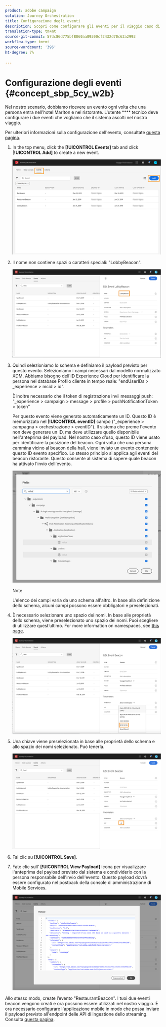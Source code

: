 ```yaml
---
product: adobe campaign
solution: Journey Orchestration
title: Configurazione degli eventi
description: Scopri come configurare gli eventi per il viaggio caso di utilizzo avanzato
translation-type: tm+mt
source-git-commit: 57dc86d775bf8860aa09300cf2432d70c62a2993
workflow-type: tm+mt
source-wordcount: '396'
ht-degree: 7%

---
```



# Configurazione degli eventi {#concept_sbp_5cy_w2b}

Nel nostro scenario, dobbiamo ricevere un evento ogni volta che una persona entra nell&#39;hotel Marlton e nel ristorante. L&#39;utente **** tecnico deve configurare i due eventi che vogliamo che il sistema ascolti nel nostro viaggio.

Per ulteriori informazioni sulla configurazione dell&#39;evento, consultate [questa pagina](../event/about-events.md).

1. In the top menu, click the **[!UICONTROL Events]** tab and click **[!UICONTROL Add]** to create a new event.

   ![](../assets/journeyuc1_1.png)

1. Il nome non contiene spazi o caratteri speciali: &quot;LobbyBeacon&quot;.

   ![](../assets/journeyuc2_1.png)

1. Quindi selezioniamo lo schema e definiamo il payload previsto per questo evento. Selezioniamo i campi necessari dal modello normalizzato XDM. Abbiamo bisogno dell&#39;ID Experience Cloud  per identificare la persona nel database Profilo cliente in tempo reale: &quot;endUserIDs > _experience > mcid > id&quot;.

   È inoltre necessario che il token di registrazione invii messaggi push: &quot;_experience > campaign > message > profile > pushNotificationToken > token&quot;

   Per questo evento viene generato automaticamente un ID. Questo ID è memorizzato nel **[!UICONTROL eventID]** campo (&quot;_experience > campagna > orchestrazione > eventID&quot;). Il sistema che preme l&#39;evento non deve generare un ID, ma deve utilizzare quello disponibile nell&#39;anteprima del payload. Nel nostro caso d’uso, questo ID viene usato per identificare la posizione del beacon. Ogni volta che una persona cammina vicino al beacon della hall, viene inviato un evento contenente questo ID evento specifico. Lo stesso principio si applica agli eventi del beacon ristorante. Questo consente al sistema di sapere quale beacon ha attivato l&#39;invio dell&#39;evento.

   ![](../assets/journeyuc2_2.png)

   >[!NOTE]
   >
   >L&#39;elenco dei campi varia da uno schema all&#39;altro. In base alla definizione dello schema, alcuni campi possono essere obbligatori e preselezionati.

1. È necessario selezionare uno spazio dei nomi. In base alle proprietà dello schema, viene preselezionato uno spazio dei nomi. Puoi scegliere di utilizzare quest’ultimo. For more information on namespaces, see [this page](../event/selecting-the-namespace.md).

   ![](../assets/journeyuc2_4.png)

1. Una chiave viene preselezionata in base alle proprietà dello schema e allo spazio dei nomi selezionato. Può tenerla.

   ![](../assets/journeyuc2_4bis.png)

1. Fai clic su **[!UICONTROL Save]**.

1. Fate clic sull&#39; **[!UICONTROL View Payload]** icona per visualizzare l&#39;anteprima del payload previsto dal sistema e condividerlo con la persona responsabile dell&#39;invio dell&#39;evento.  Questo payload dovrà essere configurato nel postback della console di amministrazione di Mobile Services.

   ![](../assets/journeyuc2_5.png)

Allo stesso modo, create l’evento &quot;RestaurantBeacon&quot;. I tuoi due eventi beacon vengono creati e ora possono essere utilizzati nel nostro viaggio. È ora necessario configurare l&#39;applicazione mobile in modo che possa inviare il payload previsto all&#39;endpoint delle API di ingestione dello streaming. Consulta [questa pagina](../event/additional-steps-to-send-events-to-journey-orchestration.md).
